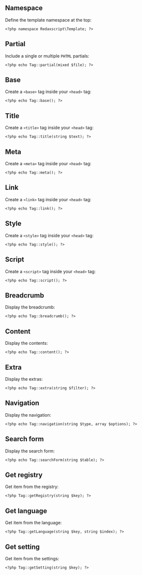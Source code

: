Namespace
---------

Define the template namespace at the top:

```
<?php namespace Redaxscript\Template; ?>
```


Partial
-------

Include a single or multiple `PHTML` partials:

```
<?php echo Tag::partial(mixed $file); ?>
```


Base
----

Create a `<base>` tag inside your `<head>` tag:

```
<?php echo Tag::base(); ?>
```


Title
-----

Create a `<title>` tag inside your `<head>` tag:

```
<?php echo Tag::title(string $text); ?>
```


Meta
----

Create a `<meta>` tag inside your `<head>` tag:

```
<?php echo Tag::meta(); ?>
```


Link
----

Create a `<link>` tag inside your `<head>` tag:

```
<?php echo Tag::link(); ?>
```


Style
-----

Create a `<style>` tag inside your `<head>` tag:

```
<?php echo Tag::style(); ?>
```


Script
------

Create a `<script>` tag inside your `<head>` tag:

```
<?php echo Tag::script(); ?>
```


Breadcrumb
----------

Display the breadcrumb:

```
<?php echo Tag::breadcrumb(); ?>
```


Content
-------

Display the contents:

```
<?php echo Tag::content(); ?>
```


Extra
-----

Display the extras:

```
<?php echo Tag::extra(string $filter); ?>
```


Navigation
----------

Display the navigation:

```
<?php echo Tag::navigation(string $type, array $options); ?>
```


Search form
-----------

Display the search form:

```
<?php echo Tag::searchForm(string $table); ?>
```


Get registry
------------

Get item from the registry:

```
<?php Tag::getRegistry(string $key); ?>
```


Get language
------------

Get item from the language:

```
<?php Tag::getLanguage(string $key, string $index); ?>
```


Get setting
-----------

Get item from the settings:

```
<?php Tag::getSetting(string $key); ?>
```
